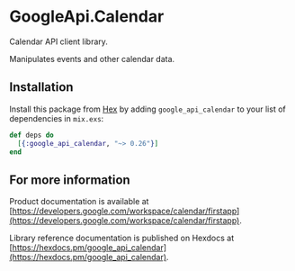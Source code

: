 # GoogleApi.Calendar

Calendar API client library.

Manipulates events and other calendar data.

## Installation

Install this package from [Hex](https://hex.pm) by adding
`google_api_calendar` to your list of dependencies in `mix.exs`:

```elixir
def deps do
  [{:google_api_calendar, "~> 0.26"}]
end
```

## For more information

Product documentation is available at [https://developers.google.com/workspace/calendar/firstapp](https://developers.google.com/workspace/calendar/firstapp).

Library reference documentation is published on Hexdocs at
[https://hexdocs.pm/google_api_calendar](https://hexdocs.pm/google_api_calendar).
